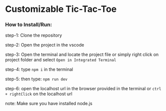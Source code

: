 # Customizable Tic-Tac-Toe


### How to Install/Run:


 
step-1: Clone the repository

step-2: Open the project in the vscode

step-3: Open the terminal and locate the project file or simply right click on project folder and select `Open in Integrated Terminal` 

step-4: type `npm i` in the terminal

step-5: then type: `npm run dev`

step-6: open the localhost url in the browser provided in the terminal or `ctrl + rightClick` on the localhost url


note: Make sure you have installed node.js
